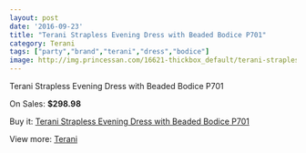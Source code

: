 ```yaml
---
layout: post
date: '2016-09-23'
title: "Terani Strapless Evening Dress with Beaded Bodice P701"
category: Terani
tags: ["party","brand","terani","dress","bodice"]
image: http://img.princessan.com/16621-thickbox_default/terani-strapless-evening-dress-with-beaded-bodice-p701.jpg
---
```

Terani Strapless Evening Dress with Beaded Bodice P701

On Sales: **$298.98**
<a href="https://www.princessan.com/en/terani/7849-terani-strapless-evening-dress-with-beaded-bodice-p701.html"><amp-img layout="responsive" width="600" height="600" src="//img.princessan.com/16621-thickbox_default/terani-strapless-evening-dress-with-beaded-bodice-p701.jpg" alt="Terani Strapless Evening Dress with Beaded Bodice P701 0" /></a>
<a href="https://www.princessan.com/en/terani/7849-terani-strapless-evening-dress-with-beaded-bodice-p701.html"><amp-img layout="responsive" width="600" height="600" src="//img.princessan.com/16622-thickbox_default/terani-strapless-evening-dress-with-beaded-bodice-p701.jpg" alt="Terani Strapless Evening Dress with Beaded Bodice P701 1" /></a>

Buy it: [Terani Strapless Evening Dress with Beaded Bodice P701](https://www.princessan.com/en/terani/7849-terani-strapless-evening-dress-with-beaded-bodice-p701.html "Terani Strapless Evening Dress with Beaded Bodice P701")

View more: [Terani](https://www.princessan.com/en/64-terani "Terani")
